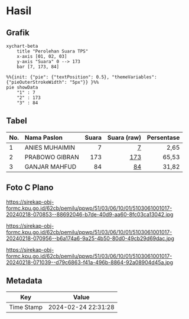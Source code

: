 # Hasil

## Grafik

```mermaid
xychart-beta
    title "Perolehan Suara TPS"
    x-axis [01, 02, 03]
    y-axis "Suara" 0 --> 173
    bar [7, 173, 84]
```

```mermaid
%%{init: {"pie": {"textPosition": 0.5}, "themeVariables": {"pieOuterStrokeWidth": "5px"}} }%%
pie showData
    "1" : 7
    "2" : 173
    "3" : 84
```

## Tabel

| No. | Nama Paslon    | Suara | Suara (raw) | Persentase |
|:--- |:-------------- | -----:| -----------:| ----------:|
| 1   | ANIES MUHAIMIN | 7     | [7][p-1]    | 2,65       |
| 2   | PRABOWO GIBRAN | 173   | [173][p-2]  | 65,53      |
| 3   | GANJAR MAHFUD  | 84    | [84][p-3]   | 31,82      |


[p-1]: https://github.com/gigit-pemilu/pemilu-2024-51-bali/blob/main/pilpres/hitung-suara/sub/51-bali/sub/03-badung/sub/06-kuta-utara/sub/1001-kerobokan-kelod/sub/017-tps/sub/paslon-1.txt
[p-2]: https://github.com/gigit-pemilu/pemilu-2024-51-bali/blob/main/pilpres/hitung-suara/sub/51-bali/sub/03-badung/sub/06-kuta-utara/sub/1001-kerobokan-kelod/sub/017-tps/sub/paslon-2.txt
[p-3]: https://github.com/gigit-pemilu/pemilu-2024-51-bali/blob/main/pilpres/hitung-suara/sub/51-bali/sub/03-badung/sub/06-kuta-utara/sub/1001-kerobokan-kelod/sub/017-tps/sub/paslon-3.txt

## Foto C Plano

https://sirekap-obj-formc.kpu.go.id/62cb/pemilu/ppwp/51/03/06/10/01/5103061001017-20240218-070853--88692046-b7de-40d9-aa60-8fc03ca13042.jpg

https://sirekap-obj-formc.kpu.go.id/62cb/pemilu/ppwp/51/03/06/10/01/5103061001017-20240218-070956--b6a174a6-9a25-4b50-80d0-49cb29d69dac.jpg

https://sirekap-obj-formc.kpu.go.id/62cb/pemilu/ppwp/51/03/06/10/01/5103061001017-20240218-071039--d79c6863-f41a-496b-8864-92a08904d45a.jpg


## Metadata

| Key        | Value               |
| ---------- | ------------------- |
| Time Stamp | 2024-02-24 22:31:28 |



